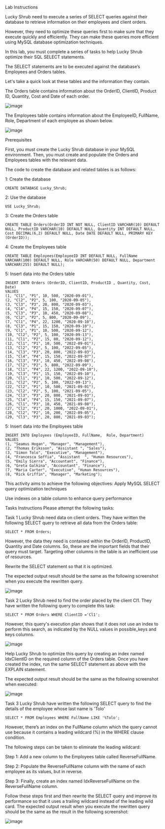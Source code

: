 Lab Instructions

Lucky Shrub need to execute a series of SELECT queries against their database to retrieve information on their employees and client orders.

However, they need to optimize these queries first to make sure that they execute quickly and efficiently. They can make these queries more efficient using MySQL database optimization techniques.

In this lab, you must complete a series of tasks to help Lucky Shrub optimize their SQL SELECT statements.

The SELECT statements are to be executed against the database’s Employees and Orders tables.

Let's take a quick look at these tables and the information they contain.

The Orders table contains information about the OrderID, ClientID, Product ID, Quantity, Cost and Date of each order.

![image](https://github.com/janaom/Meta-Database-Engineer-Professional-Certificate/assets/83917694/4ae0556f-6199-4baf-a2c0-17e94e7fa0c2)


The Employees table contains information about the EmployeeID, FullName, Role, Department of each employee as shown below.

![image](https://github.com/janaom/Meta-Database-Engineer-Professional-Certificate/assets/83917694/91957a6b-1dba-40ae-b5ce-d0c5c8d96d45)


Prerequisites

First, you must create the Lucky Shrub database in your MySQL environment. Then, you must create and populate the Orders and Employees tables with the relevant data.

The code to create the database and related tables is as follows:

1: Create the database
```
CREATE DATABASE Lucky_Shrub; 
```
2: Use the database
```
USE Lucky_Shrub;
```
3: Create the Orders table

```
CREATE TABLE Orders(OrderID INT NOT NULL, ClientID VARCHAR(10) DEFAULT NULL, ProductID VARCHAR(10) DEFAULT NULL, Quantity INT DEFAULT NULL, Cost DECIMAL(6,2) DEFAULT NULL, Date DATE DEFAULT NULL, PRIMARY KEY (OrderID)); 
```
4: Create the Employees table

```
CREATE TABLE Employees(EmployeeID INT DEFAULT NULL, FullName VARCHAR(100) DEFAULT NULL, Role VARCHAR(50) DEFAULT NULL, Department VARCHAR(255) DEFAULT NULL); 
```
5: Insert data into the Orders table

```
INSERT INTO Orders (OrderID, ClientID, ProductID , Quantity, Cost, Date)  
VALUES  
(1, "Cl1", "P1", 10, 500, "2020-09-01"), 
(2, "Cl2", "P2", 5, 100, "2020-09-05"),  
(3, "Cl3", "P3", 20, 800, "2020-09-03"),  
(4, "Cl4", "P4", 15, 150, "2020-09-07"),  
(5, "Cl3", "P3", 10, 450, "2020-09-08"),  
(6, "Cl2", "P2", 5, 800, "2020-09-09"),  
(7, "Cl1", "P4", 22, 1200, "2020-09-10"),  
(8, "Cl3", "P1", 15, 150, "2020-09-10"),  
(9, "Cl1", "P1", 10, 500, "2020-09-12"),  
(10, "Cl2", "P2", 5, 100, "2020-09-13"),  
(11, "Cl1", "P2", 15, 80, "2020-09-12"), 
(12, "Cl1", "P1", 10, 500, "2022-09-01"),  
(13, "Cl2", "P2", 5, 100, "2022-09-05"),  
(14, "Cl3", "P3", 20, 800, "2022-09-03"),  
(15, "Cl4", "P4", 15, 150, "2022-09-07"),  
(16, "Cl3", "P3", 10, 450, "2022-09-08"),  
(17, "Cl2", "P2", 5, 800, "2022-09-09"),  
(18, "Cl1", "P4", 22, 1200, "2022-09-10"),  
(19, "Cl3", "P1", 15, 150, "2022-09-10"),  
(20, "Cl1", "P1", 10, 500, "2022-09-12"),  
(21, "Cl2", "P2", 5, 100, "2022-09-13"),   
(22, "Cl2", "P1", 10, 500, "2021-09-01"),  
(23, "Cl2", "P2", 5, 100, "2021-09-05"),  
(24, "Cl3", "P3", 20, 800, "2021-09-03"),  
(25, "Cl4", "P4", 15, 150, "2021-09-07"),  
(26, "Cl1", "P3", 10, 450, "2021-09-08"),  
(27, "Cl2", "P1", 20, 1000, "2022-09-01"),  
(28, "Cl2", "P2", 10, 200, "2022-09-05"),  
(29, "Cl3", "P3", 20, 800, "2021-09-03"); 
```
5: Insert data into the Employees table

```
INSERT INTO Employees (EmployeeID, FullName,  Role, Department)  
VALUES    
(1, "Seamus Hogan", "Manager", "Management"),    
(2, "Thomas Eriksson", "Assistant ", "Sales"),   
(3, "Simon Tolo", "Executive", "Management"),   
(4, "Francesca Soffia", "Assistant  ", "Human Resources"),   
(5, "Emily Sierra", "Accountant", "Finance"),    
(6, "Greta Galkina", "Accountant", "Finance"), 
(7, "Maria Carter", "Executive", "Human Resources"), 
(8, "Rick Griffin", "Manager", "Marketing"); 
```
This activity aims to achieve the following objectives:
Apply MySQL SELECT query optimization techniques

Use indexes on a table column to enhance query performance

Tasks Instructions
Please attempt the following tasks:

Task 1
Lucky Shrub need data on client orders. They have written the following SELECT query to retrieve all data from the Orders table:
```
SELECT * FROM Orders;
```

However, the data they need is contained within the OrderID, ProductID, Quantity and Date columns. So, these are the important fields that their query must target. Targeting other columns in the table is an inefficient use of resources.

Rewrite the SELECT statement so that it is optimized.

The expected output result should be the same as the following screenshot when you execute the rewritten query.

![image](https://github.com/janaom/Meta-Database-Engineer-Professional-Certificate/assets/83917694/9f24466f-2389-4c27-9b03-5a2333cfee4c)


Task 2
Lucky Shrub need to find the order placed by the client Cl1. They have written the following query to complete this task:
```
SELECT * FROM Orders WHERE ClientID ='Cl1'; 
```
However, this query's execution plan shows that it does not use an index to perform this search, as indicated by the NULL values in possible_keys and keys columns.  

![image](https://github.com/janaom/Meta-Database-Engineer-Professional-Certificate/assets/83917694/4052facb-a473-41cc-b8f0-563158a3a2f5)


Help Lucky Shrub to optimize this query by creating an index named IdxClientID on the required column of the Orders table. Once you have created the index, run the same SELECT statement as above with the EXPLAIN statement.

The expected output result should be the same as the following screenshot when executed:

![image](https://github.com/janaom/Meta-Database-Engineer-Professional-Certificate/assets/83917694/d3810f45-a2b8-4f70-add2-2612d30546cc)


Task 3
Lucky Shrub have written the following SELECT query to find the details of the employee whose last name is 'Tolo'

```
SELECT * FROM Employees WHERE FullName LIKE '%Tolo'; 
```

However, there’s an index on the FullName column which the query cannot use because it contains a leading wildcard (%) in the WHERE clause condition.

The following steps can be taken to eliminate the leading wildcard:

Step 1: Add a new column to the Employees table called ReverseFullName.

Step 2: Populate the ReverseFullName column with the name of each employee as its values, but in reverse.

Step 3: Finally, create an index named IdxReverseFullName on the ReverseFullName column.

Follow these steps first and then rewrite the SELECT query and improve its performance so that it uses a trailing wildcard instead of the leading wild card.
The expected output result when you execute the rewritten query should be the same as the result in the following screenshot:


![image](https://github.com/janaom/Meta-Database-Engineer-Professional-Certificate/assets/83917694/f4337617-2c88-44dd-8cd0-fa90f542d393)

